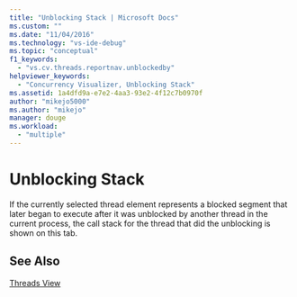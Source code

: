 ```yaml
---
title: "Unblocking Stack | Microsoft Docs"
ms.custom: ""
ms.date: "11/04/2016"
ms.technology: "vs-ide-debug"
ms.topic: "conceptual"
f1_keywords: 
  - "vs.cv.threads.reportnav.unblockedby"
helpviewer_keywords: 
  - "Concurrency Visualizer, Unblocking Stack"
ms.assetid: 1a4dfd9a-e7e2-4aa3-93e2-4f12c7b0970f
author: "mikejo5000"
ms.author: "mikejo"
manager: douge
ms.workload: 
  - "multiple"
---
```

# Unblocking Stack
If the currently selected thread element represents a blocked segment that later began to execute after it was unblocked by another thread in the current process, the call stack for the thread that did the unblocking is shown on this tab.  
  
## See Also  
 [Threads View](../profiling/threads-view-parallel-performance.md)